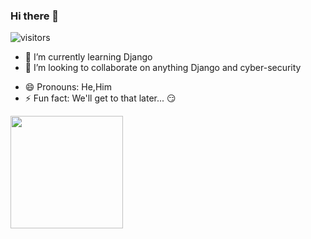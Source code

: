 ### Hi there 👋
![visitors](https://visitor-badge.glitch.me/badge?page_id=${MungaiVic}.${page.id})
<!--
**MungaiVic/MungaiVic** is a ✨ _special_ ✨ repository because its `README.md` (this file) appears on your GitHub profile.

Here are some ideas to get you started:
-->
<!-- (- 🔭 I’m currently working on )-->
- 🌱 I’m currently learning Django
- 👯 I’m looking to collaborate on anything Django and cyber-security
<!-- (- 🤔 I’m looking for help with ...)
- 💬 Ask me about ...-->
- 😄 Pronouns: He,Him
- ⚡ Fun fact: We'll get to that later... 😏

<img height="180em" src="https://github-readme-stats.vercel.app/api?username=MungaiVic&show_icons=true&hide_border=true&&count_private=true&include_all_commits=true" />
